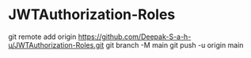 # JWTAuthorization-Roles


git remote add origin https://github.com/Deepak-S-a-h-u/JWTAuthorization-Roles.git
git branch -M main
git push -u origin main
